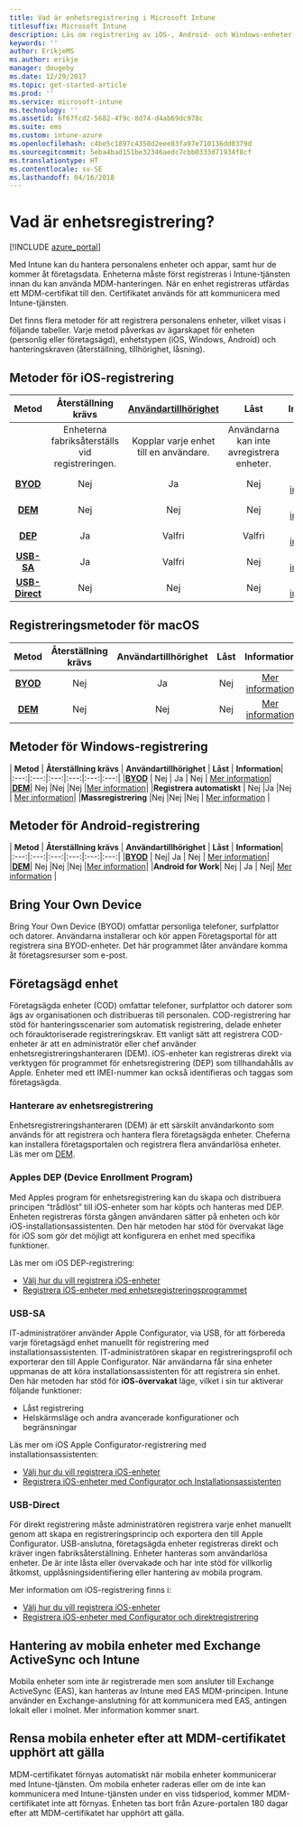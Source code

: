 ```yaml
---
title: Vad är enhetsregistrering i Microsoft Intune
titlesuffix: Microsoft Intune
description: Läs om registrering av iOS-, Android- och Windows-enheter.
keywords: ''
author: ErikjeMS
ms.author: erikje
manager: dougeby
ms.date: 12/29/2017
ms.topic: get-started-article
ms.prod: ''
ms.service: microsoft-intune
ms.technology: ''
ms.assetid: 6f67fcd2-5682-4f9c-8d74-d4ab69dc978c
ms.suite: ems
ms.custom: intune-azure
ms.openlocfilehash: c4be5c1897c4358d2eee83fa97e710136dd0379d
ms.sourcegitcommit: 5eba4bad151be32346aedc7cbb0333d71934f8cf
ms.translationtype: HT
ms.contentlocale: sv-SE
ms.lasthandoff: 04/16/2018
---
```

# <a name="what-is-device-enrollment"></a>Vad är enhetsregistrering?
[!INCLUDE [azure_portal](./includes/azure_portal.md)]

Med Intune kan du hantera personalens enheter och appar, samt hur de kommer åt företagsdata. Enheterna måste först registreras i Intune-tjänsten innan du kan använda MDM-hanteringen. När en enhet registreras utfärdas ett MDM-certifikat till den. Certifikatet används för att kommunicera med Intune-tjänsten.

Det finns flera metoder för att registrera personalens enheter, vilket visas i följande tabeller. Varje metod påverkas av ägarskapet för enheten (personlig eller företagsägd), enhetstypen (iOS, Windows, Android) och hanteringskraven (återställning, tillhörighet, låsning).

## <a name="ios-enrollment-methods"></a>Metoder för iOS-registrering

| **Metod** |  **Återställning krävs** |    [**Användartillhörighet**](device-enrollment-program-enroll-ios.md#create-an-apple-enrollment-profile) |   **Låst** | **Information** |
|:---:|:---:|:---:|:---:|:---:|
| | Enheterna fabriksåterställs vid registreringen. |  Kopplar varje enhet till en användare.| Användarna kan inte avregistrera enheter.  | |
|**[BYOD](#bring-your-own-device)** | Nej|   Ja |   Nej | [Mer information](./apple-mdm-push-certificate-get.md)|
|**[DEM](#device-enrollment-manager)**| Nej |Nej |Nej  | [Mer information](./device-enrollment-program-enroll-ios.md)|
|**[DEP](#apple-device-enrollment-program)**|   Ja |   Valfri |  Valfri|[Mer information](./device-enrollment-program-enroll-ios.md)|
|**[USB-SA](#usb-sa)**| Ja |   Valfri |  Nej| [Mer information](./apple-configurator-setup-assistant-enroll-ios.md)|
|**[USB-Direct](#usb-direct)**| Nej |    Nej  | Nej|[Mer information](./apple-configurator-direct-enroll-ios.md)|

## <a name="macos-enrollment-methods"></a>Registreringsmetoder för macOS

| **Metod** |  **Återställning krävs** |  **Användartillhörighet** | **Låst** | **Information**|
|:---:|:---:|:---:|:---:|:---:|
|**[BYOD](#bring-your-own-device)** | Nej| Ja | Nej | [Mer information](./macos-enroll.md)|
|**[DEM](#device-enrollment-manager)**| Nej |Nej |Nej  | [Mer information](./device-enrollment-manager-enroll.md)|


## <a name="windows-enrollment-methods"></a>Metoder för Windows-registrering

| **Metod** |  **Återställning krävs** |    **Användartillhörighet**   |   **Låst** | **Information**|
|:---:|:---:|:---:|:---:|:---:|:---:|
|**[BYOD](#bring-your-own-device)** | Nej |  Ja |   Nej | [Mer information](windows-enroll.md)|
|**[DEM](#device-enrollment-manager)**| Nej |Nej |Nej  |[Mer information](device-enrollment-manager-enroll.md)|
|**Registrera automatiskt** | Nej |Ja |Nej | [Mer information](./windows-enroll.md#enable-windows-10-automatic-enrollment)|
|**Massregistrering** |Nej |Nej |Nej | [Mer information](./windows-bulk-enroll.md) |

## <a name="android-enrollment-methods"></a>Metoder för Android-registrering

| **Metod** |  **Återställning krävs** |    **Användartillhörighet**   |   **Låst** | **Information**|
|:---:|:---:|:---:|:---:|:---:|:---:|
|**[BYOD](#bring-your-own-device)** | Nej|   Ja |   Nej | [Mer information](./android-enroll.md)|
|**[DEM](#device-enrollment-manager)**| Nej |Nej |Nej  |[Mer information](./device-enrollment-manager-enroll.md)|
|**Android for Work**| Nej | Ja | Nej| [Mer information](./android-enroll.md#enable-enrollment-of-android-for-work-devices) |


## <a name="bring-your-own-device"></a>Bring Your Own Device
Bring Your Own Device (BYOD) omfattar personliga telefoner, surfplattor och datorer. Användarna installerar och kör appen Företagsportal för att registrera sina BYOD-enheter. Det här programmet låter användare komma åt företagsresurser som e-post.

## <a name="corporate-owned-device"></a>Företagsägd enhet
Företagsägda enheter (COD) omfattar telefoner, surfplattor och datorer som ägs av organisationen och distribueras till personalen. COD-registrering har stöd för hanteringsscenarier som automatisk registrering, delade enheter och förauktoriserade registreringskrav. Ett vanligt sätt att registrera COD-enheter är att en administratör eller chef använder enhetsregistreringshanteraren (DEM). iOS-enheter kan registreras direkt via verktygen för programmet för enhetsregistrering (DEP) som tillhandahålls av Apple. Enheter med ett IMEI-nummer kan också identifieras och taggas som företagsägda.

### <a name="device-enrollment-manager"></a>Hanterare av enhetsregistrering
Enhetsregistreringshanteraren (DEM) är ett särskilt användarkonto som används för att registrera och hantera flera företagsägda enheter. Cheferna kan installera företagsportalen och registrera flera användarlösa enheter. Läs mer om [DEM](./device-enrollment-manager-enroll.md).

### <a name="apple-device-enrollment-program"></a>Apples DEP (Device Enrollment Program)
Med Apples program för enhetsregistrering kan du skapa och distribuera principen “trådlöst” till iOS-enheter som har köpts och hanteras med DEP. Enheten registreras första gången användaren sätter på enheten och kör iOS-installationsassistenten. Den här metoden har stöd för övervakat läge för iOS som gör det möjligt att konfigurera en enhet med specifika funktioner.

Läs mer om iOS DEP-registrering:

- [Välj hur du vill registrera iOS-enheter](ios-enroll.md)
- [Registrera iOS-enheter med enhetsregistreringsprogrammet](https://docs.microsoft.com/intune/device-restrictions-ios#device-enrollment-program)

### <a name="usb-sa"></a>USB-SA
IT-administratörer använder Apple Configurator, via USB, för att förbereda varje företagsägd enhet manuellt för registrering med installationsassistenten. IT-administratören skapar en registreringsprofil och exporterar den till Apple Configurator. När användarna får sina enheter uppmanas de att köra installationsassistenten för att registrera sin enhet. Den här metoden har stöd för **iOS-övervakat** läge, vilket i sin tur aktiverar följande funktioner:
  - Låst registrering
  - Helskärmsläge och andra avancerade konfigurationer och begränsningar

Läs mer om iOS Apple Configurator-registrering med installationsassistenten:

- [Välj hur du vill registrera iOS-enheter](enrollment-method-choose-ios.md)
- [Registrera iOS-enheter med Configurator och Installationsassistenten](apple-configurator-setup-assistant-enroll-ios.md)

### <a name="usb-direct"></a>USB-Direct
För direkt registrering måste administratören registrera varje enhet manuellt genom att skapa en registreringsprincip och exportera den till Apple Configurator. USB-anslutna, företagsägda enheter registreras direkt och kräver ingen fabriksåterställning. Enheter hanteras som användarlösa enheter. De är inte låsta eller övervakade och har inte stöd för villkorlig åtkomst, upplåsningsidentifiering eller hantering av mobila program.

Mer information om iOS-registrering finns i:

- [Välj hur du vill registrera iOS-enheter](enrollment-method-choose-ios.md)
- [Registrera iOS-enheter med Configurator och direktregistrering](apple-configurator-direct-enroll-ios.md)

## <a name="mobile-device-management-with-exchange-activesync-and-intune"></a>Hantering av mobila enheter med Exchange ActiveSync och Intune
Mobila enheter som inte är registrerade men som ansluter till Exchange ActiveSync (EAS), kan hanteras av Intune med EAS MDM-principen. Intune använder en Exchange-anslutning för att kommunicera med EAS, antingen lokalt eller i molnet. Mer information kommer snart.

## <a name="mobile-device-cleanup-after-mdm-certificate-expiration"></a>Rensa mobila enheter efter att MDM-certifikatet upphört att gälla

MDM-certifikatet förnyas automatiskt när mobila enheter kommunicerar med Intune-tjänsten. Om mobila enheter raderas eller om de inte kan kommunicera med Intune-tjänsten under en viss tidsperiod, kommer MDM-certifikatet inte att förnyas. Enheten tas bort från Azure-portalen 180 dagar efter att MDM-certifikatet har upphört att gälla.
